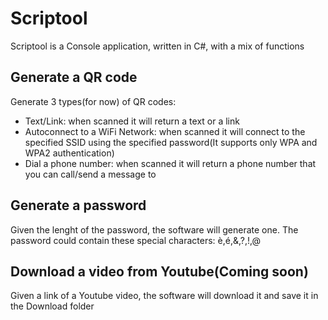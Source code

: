# Scriptool
Scriptool is a Console application, written in C#, with a mix of functions


## Generate a QR code
Generate 3 types(for now) of QR codes:

- Text/Link: when scanned it will return a text or a link
- Autoconnect to a WiFi Network: when scanned it will connect to the specified SSID using the specified password(It supports only WPA and WPA2 authentication)
- Dial a phone number: when scanned it will return a phone number that you can call/send a message to


## Generate a password
Given the lenght of the password, the software will generate one. The password could contain these special characters: è,é,&,?,!,@


## Download a video from Youtube(Coming soon)
Given a link of a Youtube video, the software will download it and save it in the Download folder
